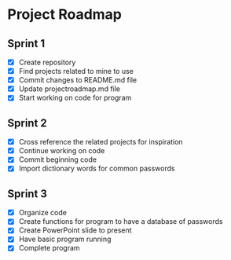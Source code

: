 # Project Roadmap

## Sprint 1
- [x] Create repository
- [x] Find projects related to mine to use
- [x] Commit changes to README.md file
- [x] Update projectroadmap.md file
- [x] Start working on code for program

## Sprint 2 
- [x] Cross reference the related projects for inspiration
- [x] Continue working on code 
- [x] Commit beginning code 
- [x] Import dictionary words for common passwords

## Sprint 3
- [x] Organize code 
- [x] Create functions for program to have a database of passwords
- [x] Create PowerPoint slide to present 
- [x] Have basic program running
- [x] Complete program